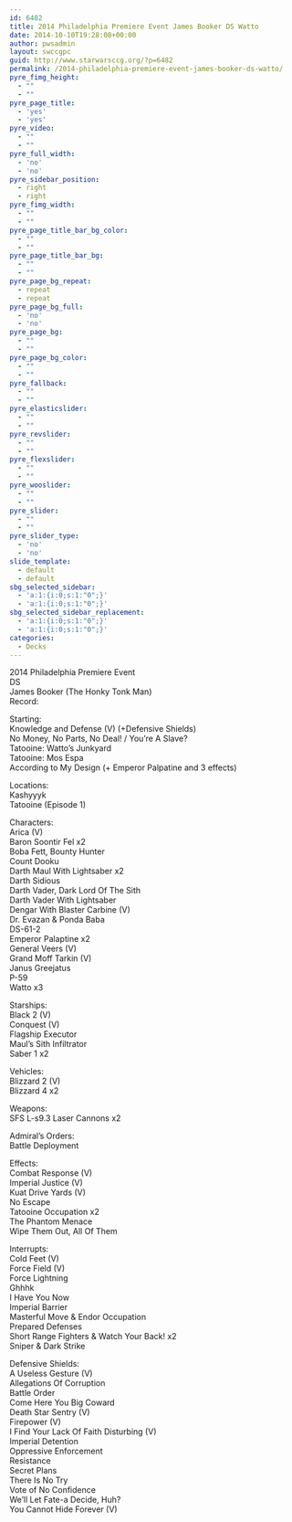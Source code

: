 ```yaml
---
id: 6482
title: 2014 Philadelphia Premiere Event James Booker DS Watto
date: 2014-10-10T19:28:08+00:00
author: pwsadmin
layout: swccgpc
guid: http://www.starwarsccg.org/?p=6482
permalink: /2014-philadelphia-premiere-event-james-booker-ds-watto/
pyre_fimg_height:
  - ""
  - ""
pyre_page_title:
  - 'yes'
  - 'yes'
pyre_video:
  - ""
  - ""
pyre_full_width:
  - 'no'
  - 'no'
pyre_sidebar_position:
  - right
  - right
pyre_fimg_width:
  - ""
  - ""
pyre_page_title_bar_bg_color:
  - ""
  - ""
pyre_page_title_bar_bg:
  - ""
  - ""
pyre_page_bg_repeat:
  - repeat
  - repeat
pyre_page_bg_full:
  - 'no'
  - 'no'
pyre_page_bg:
  - ""
  - ""
pyre_page_bg_color:
  - ""
  - ""
pyre_fallback:
  - ""
  - ""
pyre_elasticslider:
  - ""
  - ""
pyre_revslider:
  - ""
  - ""
pyre_flexslider:
  - ""
  - ""
pyre_wooslider:
  - ""
  - ""
pyre_slider:
  - ""
  - ""
pyre_slider_type:
  - 'no'
  - 'no'
slide_template:
  - default
  - default
sbg_selected_sidebar:
  - 'a:1:{i:0;s:1:"0";}'
  - 'a:1:{i:0;s:1:"0";}'
sbg_selected_sidebar_replacement:
  - 'a:1:{i:0;s:1:"0";}'
  - 'a:1:{i:0;s:1:"0";}'
categories:
  - Decks
---
```

2014 Philadelphia Premiere Event  
DS  
James Booker (The Honky Tonk Man)  
Record:

Starting:  
Knowledge and Defense (V) (+Defensive Shields)  
No Money, No Parts, No Deal! / You&#8217;re A Slave?  
Tatooine: Watto&#8217;s Junkyard  
Tatooine: Mos Espa  
According to My Design (+ Emperor Palpatine and 3 effects)

Locations:  
Kashyyyk  
Tatooine (Episode 1)

Characters:  
Arica (V)  
Baron Soontir Fel x2  
Boba Fett, Bounty Hunter  
Count Dooku  
Darth Maul With Lightsaber x2  
Darth Sidious  
Darth Vader, Dark Lord Of The Sith  
Darth Vader With Lightsaber  
Dengar With Blaster Carbine (V)  
Dr. Evazan & Ponda Baba  
DS-61-2  
Emperor Palaptine x2  
General Veers (V)  
Grand Moff Tarkin (V)  
Janus Greejatus  
P-59  
Watto x3

Starships:  
Black 2 (V)  
Conquest (V)  
Flagship Executor  
Maul’s Sith Infiltrator  
Saber 1 x2

Vehicles:  
Blizzard 2 (V)  
Blizzard 4 x2

Weapons:  
SFS L-s9.3 Laser Cannons x2

Admiral&#8217;s Orders:  
Battle Deployment

Effects:  
Combat Response (V)  
Imperial Justice (V)  
Kuat Drive Yards (V)  
No Escape  
Tatooine Occupation x2  
The Phantom Menace  
Wipe Them Out, All Of Them

Interrupts:  
Cold Feet (V)  
Force Field (V)  
Force Lightning  
Ghhhk  
I Have You Now  
Imperial Barrier  
Masterful Move & Endor Occupation  
Prepared Defenses  
Short Range Fighters & Watch Your Back! x2  
Sniper & Dark Strike

Defensive Shields:  
A Useless Gesture (V)  
Allegations Of Corruption  
Battle Order  
Come Here You Big Coward  
Death Star Sentry (V)  
Firepower (V)  
I Find Your Lack Of Faith Disturbing (V)  
Imperial Detention  
Oppressive Enforcement  
Resistance  
Secret Plans  
There Is No Try  
Vote of No Confidence  
We&#8217;ll Let Fate-a Decide, Huh?  
You Cannot Hide Forever (V)